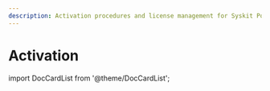 ```yaml
---
description: Activation procedures and license management for Syskit Point Enterprise.
---
```


# Activation

import DocCardList from '@theme/DocCardList';

<DocCardList />